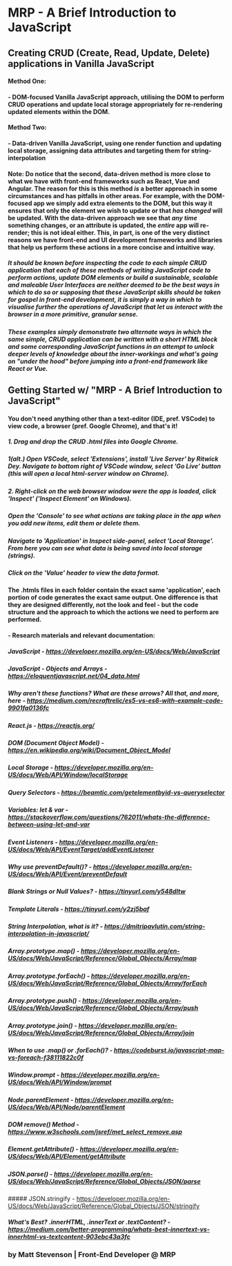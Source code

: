 # MRP - A Brief Introduction to JavaScript
## Creating CRUD (Create, Read, Update, Delete) applications in Vanilla JavaScript

#### Method One:
#### - DOM-focused Vanilla JavaScript approach, utilising the DOM to perform CRUD operations and update local storage appropriately for re-rendering updated elements within the DOM.

#### Method Two:
#### - Data-driven Vanilla JavaScript, using one render function and updating local storage, assigning data attributes and targeting them for string-interpolation

#### Note: Do notice that the second, data-driven method is more close to what we have with front-end frameworks such as React, Vue and Angular. The reason for this is this method *is* a better approach in some circumstances and has pitfalls in other areas. For example, with the DOM-focused app we simply add extra elements to the DOM, but this way it ensures that only the element we wish to update or that *has changed* will be updated. With the data-driven approach we see that *any time* something changes, or an attribute is updated, the *entire* app will re-render; this is not ideal either. This, in part, is one of the very distinct reasons we have front-end and UI development frameworks and libraries that help us perform these actions in a more concise and intuitive way.

##### It should be known before inspecting the code to each simple CRUD application that each of these methods of writing JavaScript code to perform actions, update DOM elements or build a sustainable, scalable and maleable User Interfaces are neither deemed to be the best ways in which to do so *or* supposing that these JavaScript skills should be taken for gospel in front-end development, it is simply a way in which to visualise further the operations of JavaScript that let us interact with the browser in a more primitive, granular sense. 

##### These examples simply demonstrate two alternate ways in which the same simple, CRUD application can be written with a short HTML block and some corresponding JavaScript functions in an attempt to unlock deeper levels of knowledge about the inner-workings and what's going on "under the hood" before jumping into a front-end framework like React or Vue.

## Getting Started w/ "MRP - A Brief Introduction to JavaScript"
#### You don't need anything other than a text-editor (IDE, pref. VSCode) to view code, a browser (pref. Google Chrome), and that's it!
##### 1. Drag and drop the CRUD .html files into Google Chrome.
##### 1(alt.) Open VSCode, select 'Extensions', install 'Live Server' by Ritwick Dey. Navigate to bottom right of VSCode window, select 'Go Live' button (this will open a local html-server window on Chrome).
##### 2. Right-click on the web browser window were the app is loaded, click 'Inspect' ('Inspect Element' on Windows).
##### Open the 'Console' to see what actions are taking place in the app when you add new items, edit them or delete them.
##### Navigate to 'Application' in Inspect side-panel, select 'Local Storage'. From here you can see what data is being saved into local storage (strings).
##### Click on the 'Value' header to view the data format.

#### The .htmls files in each folder contain the exact same 'application', each portion of code generates the exact same output. One difference is that they are designed differently, not the look and feel - but the code structure and the approach to which the actions we need to perform are performed.

#### - Research materials and relevant documentation:
##### JavaScript - https://developer.mozilla.org/en-US/docs/Web/JavaScript
##### JavaScript - Objects and Arrays - https://eloquentjavascript.net/04_data.html
##### Why aren't these functions? What are these arrows? All that, and more, here - https://medium.com/recraftrelic/es5-vs-es6-with-example-code-9901fa0136fc
##### React.js - https://reactjs.org/
##### DOM (Document Object Model) - https://en.wikipedia.org/wiki/Document_Object_Model
##### Local Storage - https://developer.mozilla.org/en-US/docs/Web/API/Window/localStorage
##### Query Selectors - https://beamtic.com/getelementbyid-vs-queryselector
##### Variables: let & var - https://stackoverflow.com/questions/762011/whats-the-difference-between-using-let-and-var
##### Event Listeners - https://developer.mozilla.org/en-US/docs/Web/API/EventTarget/addEventListener
##### Why use preventDefault()? - https://developer.mozilla.org/en-US/docs/Web/API/Event/preventDefault
##### Blank Strings or Null Values? - https://tinyurl.com/y548dltw
##### Template Literals - https://tinyurl.com/y2zj5baf
##### String Interpolation, what is it? - https://dmitripavlutin.com/string-interpolation-in-javascript/
##### Array.prototype.map() - https://developer.mozilla.org/en-US/docs/Web/JavaScript/Reference/Global_Objects/Array/map
##### Array.prototype.forEach() - https://developer.mozilla.org/en-US/docs/Web/JavaScript/Reference/Global_Objects/Array/forEach
##### Array.prototype.push() - https://developer.mozilla.org/en-US/docs/Web/JavaScript/Reference/Global_Objects/Array/push
##### Array.prototype.join() - https://developer.mozilla.org/en-US/docs/Web/JavaScript/Reference/Global_Objects/Array/join
##### When to use .map() or .forEach()? - https://codeburst.io/javascript-map-vs-foreach-f38111822c0f
##### Window.prompt - https://developer.mozilla.org/en-US/docs/Web/API/Window/prompt
##### Node.parentElement - https://developer.mozilla.org/en-US/docs/Web/API/Node/parentElement
##### DOM remove() Method - https://www.w3schools.com/jsref/met_select_remove.asp
##### Element.getAttribute() - https://developer.mozilla.org/en-US/docs/Web/API/Element/getAttribute
##### JSON.parse() - https://developer.mozilla.org/en-US/docs/Web/JavaScript/Reference/Global_Objects/JSON/parse
##### JSON.stringify - https://developer.mozilla.org/en-US/docs/Web/JavaScript/Reference/Global_Objects/JSON/stringify
##### What's Best? .innerHTML, .innerText or .textContent? - https://medium.com/better-programming/whats-best-innertext-vs-innerhtml-vs-textcontent-903ebc43a3fc

### by Matt Stevenson | Front-End Developer @ MRP
